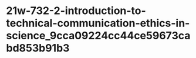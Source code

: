 # 21w-732-2-introduction-to-technical-communication-ethics-in-science_9cca09224cc44ce59673cabd853b91b3